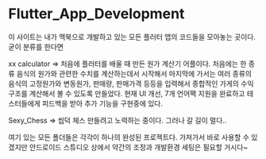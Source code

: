 # Flutter_App_Development

이 사이트는 내가 맥북으로 개발하고 있는 모든 플러터 앱의 코드들을 모아놓는 곳이다. 굳이 분류를 한다면 

xx calculator => 처음에 플러터를 배울 때 만든 원가 계산기 어플이다. 처음에는 한 종류 음식의 원가와 관련한 수치를 계산하는데서 시작해서 마지막에 가서는 여러 종류의 음식의 고정원가와 변동원가, 판매량, 판매가격 등등을 입력해서 종합적인 가게의 수익 구조를 계산해서 볼 수 있도록 만들었다. 현재 UI 개선, 7개 언어팩 지원을 완료하고 테스터들에게 피드백을 받아 추가 기능을 구현중에 있다.

Sexy_Chess => 씹덕 체스 만들려고 노력하는 중이다. 그러나 갈 길이 멀다..

여기 있는 모든 폴더들은 각각이 하나의 완성된 프로젝트다. 가져가서 바로 사용할 수 있겠지만 안드로이드 스튜디오 상에서 약간의 조정과 개발환경 세팅은 필요할 거시다~

